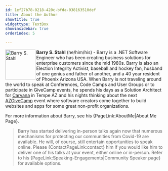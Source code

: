 ```yaml
---
id: 1ef27b78-0218-420c-bfda-038163510def
title: About the Author
showtitle: true
widgettype: TextBox
showinsidebar: true
orderindex: 5

---
```

<img style="float: left; padding: 0px 3px 0px 0px;" src="{PathToRoot}Pics/bsstahl_left.gif" alt="Barry S. Stahl" width="95" /><strong>Barry S. Stahl</strong> (he/him/his) - Barry is a .NET Software Engineer who has been creating business solutions for enterprise customers since the mid 1980s. Barry is also an Election Integrity Activist, baseball and hockey fan, husband of one genius and father of another, and a 40 year resident of Phoenix Arizona USA. When Barry is not traveling around the world to speak at Conferences, Code Camps and User Groups or to participate in GiveCamp events, he spends his days as a Solution Architect for [Carvana](https://grnh.se/ba048c6d1) in Tempe AZ and his nights thinking about the next [AZGiveCamp](https://www.azgivecamp.org) event where software creators come together to build websites and apps for some great non-profit organizations.

For more information about Barry, see his {PageLink:AboutMe|About Me Page}.

> Barry has started delivering in-person talks again now that numerous mechanisms for protecting our communities from Covid-19 are available. He will, of course, still entertain opportunities to speak online. Please {ContactPageLink:contact} him if you would like him to deliver one of his talks at your event, either online or in-person. Refer to his {PageLink:Speaking-Engagements|Community Speaker page} for available options.
